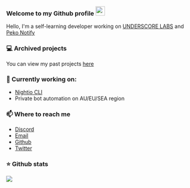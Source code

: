 ### Welcome to my Github profile <img src="https://media.giphy.com/media/hvRJCLFzcasrR4ia7z/giphy.gif" width="25px">

Hello, I'm a self-learning developer working on [UNDERSCORE LABS](https://github.com/underscorelabs) and [Peko Notify](https://pekonotify.com/)

### 💻 Archived projects
You can view my past projects [here](https://keef.id/projects)

### 📝 Currently working on:
- [Nightio CLI](https://twitter.com/NightioCLI)
- Private bot automation on AU/EU/SEA region

### 📫 Where to reach me 
- [Discord](https://discord.bio/p/keef)
- [Email](https://mail.google.com/mail/u/0/?view=cm&fs=1&tf=1&source=mailto&to=hello@keef.id)
- [Github](https://github.com/keef)
- [Twitter](https://twitter.com/whereiskeef)

### ⭐ Github stats
<a href="https://github.com/keef/github-stats">
  <img align="center" src="https://github-readme-stats.vercel.app/api?username=keef&theme=onedark&show_icons=true&count_private=true&include_all_commits=true&hide_title=true" />
</a>
<!-- <a href="https://github.com/keef/wakatime">
  <img align="center" src="https://github-readme-stats.vercel.app/api/wakatime?username=keef&theme=onedark&show_icons=true&count_private=true&include_all_commits=true&hide_title=true" />
</a> -->
